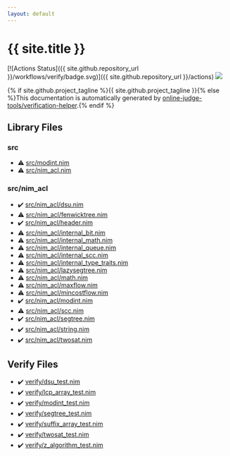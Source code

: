 ```yaml
---
layout: default
---
```


<!-- mathjax config similar to math.stackexchange -->
<script type="text/javascript" async
  src="https://cdnjs.cloudflare.com/ajax/libs/mathjax/2.7.5/MathJax.js?config=TeX-MML-AM_CHTML">
</script>
<script type="text/x-mathjax-config">
  MathJax.Hub.Config({
    TeX: { equationNumbers: { autoNumber: "AMS" }},
    tex2jax: {
      inlineMath: [ ['$','$'] ],
      processEscapes: true
    },
    "HTML-CSS": { matchFontHeight: false },
    displayAlign: "left",
    displayIndent: "2em"
  });
</script>

<script type="text/javascript" src="https://cdnjs.cloudflare.com/ajax/libs/jquery/3.4.1/jquery.min.js"></script>
<script src="https://cdn.jsdelivr.net/npm/jquery-balloon-js@1.1.2/jquery.balloon.min.js" integrity="sha256-ZEYs9VrgAeNuPvs15E39OsyOJaIkXEEt10fzxJ20+2I=" crossorigin="anonymous"></script>
<script type="text/javascript" src="assets/js/copy-button.js"></script>
<link rel="stylesheet" href="assets/css/copy-button.css" />


# {{ site.title }}

[![Actions Status]({{ site.github.repository_url }}/workflows/verify/badge.svg)]({{ site.github.repository_url }}/actions)
<a href="{{ site.github.repository_url }}"><img src="https://img.shields.io/github/last-commit/{{ site.github.owner_name }}/{{ site.github.repository_name }}" /></a>

{% if site.github.project_tagline %}{{ site.github.project_tagline }}{% else %}This documentation is automatically generated by <a href="https://github.com/online-judge-tools/verification-helper">online-judge-tools/verification-helper</a>.{% endif %}

## Library Files

<div id="25d902c24283ab8cfbac54dfa101ad31"></div>

### src

* :warning: <a href="library/src/modint.nim.html">src/modint.nim</a>
* :warning: <a href="library/src/nim_acl.nim.html">src/nim_acl.nim</a>


<div id="9445bba494c2e7790206eaaedbe1a4db"></div>

### src/nim_acl

* :heavy_check_mark: <a href="library/src/nim_acl/dsu.nim.html">src/nim_acl/dsu.nim</a>
* :warning: <a href="library/src/nim_acl/fenwicktree.nim.html">src/nim_acl/fenwicktree.nim</a>
* :heavy_check_mark: <a href="library/src/nim_acl/header.nim.html">src/nim_acl/header.nim</a>
* :warning: <a href="library/src/nim_acl/internal_bit.nim.html">src/nim_acl/internal_bit.nim</a>
* :warning: <a href="library/src/nim_acl/internal_math.nim.html">src/nim_acl/internal_math.nim</a>
* :warning: <a href="library/src/nim_acl/internal_queue.nim.html">src/nim_acl/internal_queue.nim</a>
* :warning: <a href="library/src/nim_acl/internal_scc.nim.html">src/nim_acl/internal_scc.nim</a>
* :warning: <a href="library/src/nim_acl/internal_type_traits.nim.html">src/nim_acl/internal_type_traits.nim</a>
* :warning: <a href="library/src/nim_acl/lazysegtree.nim.html">src/nim_acl/lazysegtree.nim</a>
* :warning: <a href="library/src/nim_acl/math.nim.html">src/nim_acl/math.nim</a>
* :warning: <a href="library/src/nim_acl/maxflow.nim.html">src/nim_acl/maxflow.nim</a>
* :warning: <a href="library/src/nim_acl/mincostflow.nim.html">src/nim_acl/mincostflow.nim</a>
* :heavy_check_mark: <a href="library/src/nim_acl/modint.nim.html">src/nim_acl/modint.nim</a>
* :warning: <a href="library/src/nim_acl/scc.nim.html">src/nim_acl/scc.nim</a>
* :heavy_check_mark: <a href="library/src/nim_acl/segtree.nim.html">src/nim_acl/segtree.nim</a>
* :heavy_check_mark: <a href="library/src/nim_acl/string.nim.html">src/nim_acl/string.nim</a>
* :heavy_check_mark: <a href="library/src/nim_acl/twosat.nim.html">src/nim_acl/twosat.nim</a>


## Verify Files

* :heavy_check_mark: <a href="verify/verify/dsu_test.nim.html">verify/dsu_test.nim</a>
* :heavy_check_mark: <a href="verify/verify/lcp_array_test.nim.html">verify/lcp_array_test.nim</a>
* :heavy_check_mark: <a href="verify/verify/modint_test.nim.html">verify/modint_test.nim</a>
* :heavy_check_mark: <a href="verify/verify/segtree_test.nim.html">verify/segtree_test.nim</a>
* :heavy_check_mark: <a href="verify/verify/suffix_array_test.nim.html">verify/suffix_array_test.nim</a>
* :heavy_check_mark: <a href="verify/verify/twosat_test.nim.html">verify/twosat_test.nim</a>
* :heavy_check_mark: <a href="verify/verify/z_algorithm_test.nim.html">verify/z_algorithm_test.nim</a>


